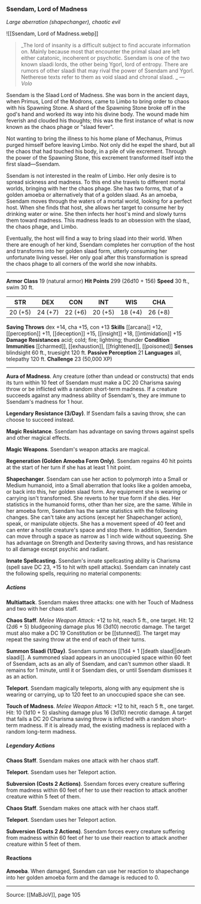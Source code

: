 ### Ssendam, Lord of Madness
_Large aberration (shapechanger), chaotic evil_

![[Ssendam, Lord of Madness.webp]]

> _The lord of insanity is a difficult subject to find accurate information on. Mainly because most that encounter the primal slaad are left either catatonic, incoherent or psychotic. Ssendam is one of the two known slaadi lords, the other being Ygorl, lord of entropy. There are rumors of other slaadi that may rival the power of Ssendam and Ygorl. Netherese texts refer to them as void slaad and chronal slaad.
_
> _—Volo_

Ssendam is the Slaad Lord of Madness. She was born in the ancient days, when Primus, Lord of the Modrons, came to Limbo to bring order to chaos with his Spawning Stone. A shard of the Spawning Stone broke off in the god's hand and worked its way into his divine body. The wound made him feverish and clouded his thoughts; this was the first instance of what is now known as the chaos phage or "slaad fever".

Not wanting to bring the illness to his home plane of Mechanus, Primus purged himself before leaving Limbo. Not only did he expel the shard, but all the chaos that had touched his body, in a pile of vile excrement. Through the power of the Spawning Stone, this excrement transformed itself into the first slaad—Ssendam.

Ssendam is not interested in the realm of Limbo. Her only desire is to spread sickness and madness. To this end she travels to different mortal worlds, bringing with her the chaos phage. She has two forms, that of a golden amoeba or alternatively that of a golden slaad. As an amoeba, Ssendam moves through the waters of a mortal world, looking for a perfect host. When she finds that host, she allows her target to consume her by drinking water or wine. She then infects her host's mind and slowly turns them toward madness. This madness leads to an obsession with the slaad, the chaos phage, and Limbo.

Eventually, the host will find a way to bring slaad into their world. When there are enough of her kind, Ssendam completes her corruption of the host and transforms into her golden slaad form, utterly consuming her unfortunate living vessel. Her only goal after this transformation is spread the chaos phage to all corners of the world she now inhabits.



---

**Armor Class** 19 (natural armor)
**Hit Points** 299 (26d10 + 156)
**Speed** 30 ft., swim 30 ft.

| STR     | DEX     | CON     | INT     | WIS     | CHA     |
|---------|---------|---------|---------|---------|---------|
| 20 (+5) | 24 (+7) | 22 (+6) | 20 (+5) | 18 (+4) | 26 (+8) |

**Saving Throws** dex +14, cha +15, con +13
**Skills** [[arcana]] +12, [[perception]] +11, [[deception]] +15, [[insight]] +18, [[intimidation]] +15
**Damage Resistances** acid; cold; fire; lightning; thunder
**Condition Immunities** [[charmed]], [[exhaustion]], [[frightened]], [[poisoned]]
**Senses** blindsight 60 ft., truesight 120 ft.
**Passive Perception** 21
**Languages** all, telepathy 120 ft.
**Challenge** 23 (50,000 XP)

---

**Aura of Madness**. Any creature (other than undead or constructs) that ends its turn within 10 feet of Ssendam must make a DC 20 Charisma saving throw or be inflicted with a random short-term madness. If a creature succeeds against any madness ability of Ssendam's, they are immune to Ssendam's madness for 1 hour.

**Legendary Resistance (3/Day)**. If Ssendam fails a saving throw, she can choose to succeed instead.

**Magic Resistance**. Ssendam has advantage on saving throws against spells and other magical effects.

**Magic Weapons**. Ssendam's weapon attacks are magical.

**Regeneration (Golden Amoeba Form Only)**. Ssendam regains 40 hit points at the start of her turn if she has at least 1 hit point.

**Shapechanger**. Ssendam can use her action to polymorph into a Small or Medium humanoid, into a Small aberration that looks like a golden amoeba, or back into this, her golden slaad form. Any equipment she is wearing or carrying isn't transformed. She reverts to her true form if she dies. Her statistics in the humanoid forms, other than her size, are the same. While in her amoeba form, Ssendam has the same statistics with the following changes. She can't take any actions (except her Shapechanger action), speak, or manipulate objects. She has a movement speed of 40 feet and can enter a hostile creature's space and stop there. In addition, Ssendam can move through a space as narrow as 1 inch wide without squeezing. She has advantage on Strength and Dexterity saving throws, and has resistance to all damage except psychic and radiant.

**Innate Spellcasting.** Ssendam's innate spellcasting ability is Charisma (spell save DC 23, +15 to hit with spell attacks). Ssendam can innately cast the following spells, requiring no material components:

##### Actions
**Multiattack**. Ssendam makes three attacks: one with her Touch of Madness and two with her chaos staff.

**Chaos Staff**. _Melee Weapon Attack:_ +12 to hit, reach 5 ft., one target. Hit: 12 (2d6 + 5) bludgeoning damage plus 16 (3d10) necrotic damage. The target must also make a DC 19 Constitution or be [[stunned]]. The target may repeat the saving throw at the end of each of their turns.

**Summon Slaadi (1/Day)**. Ssendam summons [[1d4 + 1 [[death slaad||death slaadi]]. A summoned slaad appears in an unoccupied space within 60 feet of Ssendam, acts as an ally of Ssendam, and can't summon other slaadi. It remains for 1 minute, until it or Ssendam dies, or until Ssendam dismisses it as an action.

**Teleport**. Ssendam magically teleports, along with any equipment she is wearing or carrying, up to 120 feet to an unoccupied space she can see.

**Touch of Madness**. _Melee Weapon Attack:_ +12 to hit, reach 5 ft., one target. Hit: 10 (1d10 + 5) slashing damage plus 16 (3d10) necrotic damage. A target that fails a DC 20 Charisma saving throw is inflicted with a random short-term madness. If it is already mad, the existing madness is replaced with a random long-term madness.

##### Legendary Actions
**Chaos Staff**. Ssendam makes one attack with her chaos staff.

**Teleport**. Ssendam uses her Teleport action.

**Subversion (Costs 2 Actions)**. Ssendam forces every creature suffering from madness within 60 feet of her to use their reaction to attack another creature within 5 feet of them.

**Chaos Staff**. Ssendam makes one attack with her chaos staff.

**Teleport**. Ssendam uses her Teleport action.

**Subversion (Costs 2 Actions)**. Ssendam forces every creature suffering from madness within 60 feet of her to use their reaction to attack another creature within 5 feet of them.

#### Reactions
**Amoeba**. When damaged, Ssendam can use her reaction to shapechange into her golden amoeba form and the damage is reduced to 0.


---

Source: [[MaBJoV]], page 105
